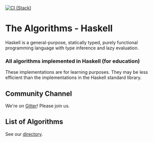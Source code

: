 [![CI (Stack)](https://github.com/Ramy-Badr-Ahmed/Haskell-DSA/actions/workflows/CI.yml/badge.svg)](https://github.com/Ramy-Badr-Ahmed/Haskell-DSA/actions/workflows/CI.yml)

# The Algorithms - Haskell
Haskell is a general-purpose, statically typed, purely functional programming language with type inference and lazy evaluation.

### All algorithms implemented in Haskell (for education)

These implementations are for learning purposes. They may be less efficient than the implementations in the Haskell standard library.

## Community Channel

We're on [Gitter](https://gitter.im/TheAlgorithms)!  Please join us.

## List of Algorithms

See our [directory](DIRECTORY.md).
